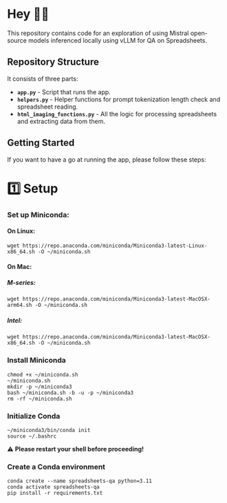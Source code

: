 # Hey 👋🏻

This repository contains code for an exploration of using Mistral open-source models inferenced locally using vLLM for QA on Spreadsheets.

## Repository Structure

It consists of three parts:

- **`app.py`** - Script that runs the app.
- **`helpers.py`** - Helper functions for prompt tokenization length check and spreadsheet reading.
- **`html_imaging_functions.py`** - All the logic for processing spreadsheets and extracting data from them.

## Getting Started

If you want to have a go at running the app, please follow these steps:

# 1️⃣ Setup

### Set up Miniconda:

#### On Linux:

```shell
wget https://repo.anaconda.com/miniconda/Miniconda3-latest-Linux-x86_64.sh -O ~/miniconda.sh
```

#### On Mac:

##### M-series:
```shell
wget https://repo.anaconda.com/miniconda/Miniconda3-latest-MacOSX-arm64.sh -O ~/miniconda.sh
```

##### Intel:
```shell
wget https://repo.anaconda.com/miniconda/Miniconda3-latest-MacOSX-x86_64.sh -O ~/miniconda.sh
```

### Install Miniconda

```shell
chmod +x ~/miniconda.sh
~/miniconda.sh
mkdir -p ~/miniconda3
bash ~/miniconda.sh -b -u -p ~/miniconda3
rm -rf ~/miniconda.sh
```

### Initialize Conda

```shell
~/miniconda3/bin/conda init
source ~/.bashrc
```

⚠️ **Please restart your shell before proceeding!**

### Create a Conda environment

```shell
conda create --name spreadsheets-qa python=3.11
conda activate spreadsheets-qa
pip install -r requirements.txt
```